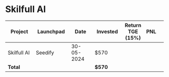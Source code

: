 # Skilfull AI



<table data-full-width="true"><thead><tr><th width="152">Project</th><th width="138">Launchpad</th><th width="132">Date</th><th width="133">Invested</th><th>Return TGE (15%)</th><th>PNL</th><th></th></tr></thead><tbody><tr><td>Skilfull AI</td><td>Seedify</td><td>30-05-2024</td><td>$570</td><td></td><td></td><td></td></tr><tr><td><strong>Total</strong></td><td></td><td></td><td><strong>$570</strong></td><td></td><td></td><td></td></tr></tbody></table>

